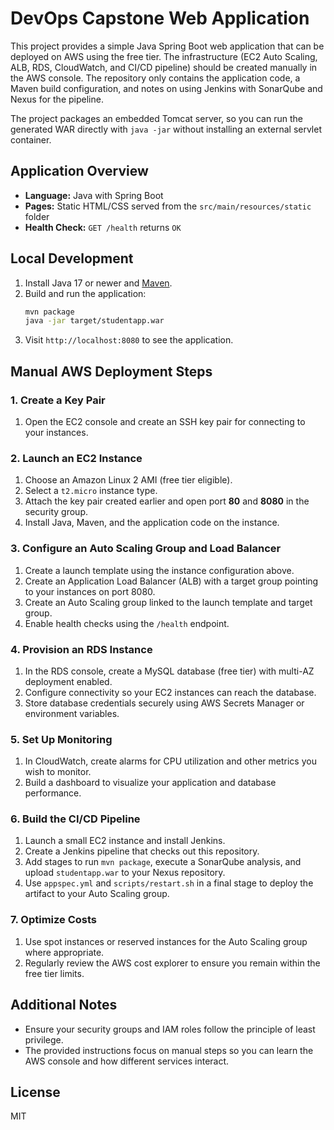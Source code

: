 # DevOps Capstone Web Application

This project provides a simple Java Spring Boot web application that can be deployed on AWS using the free tier. The infrastructure (EC2 Auto Scaling, ALB, RDS, CloudWatch, and CI/CD pipeline) should be created manually in the AWS console. The repository only contains the application code, a Maven build configuration, and notes on using Jenkins with SonarQube and Nexus for the pipeline.

The project packages an embedded Tomcat server, so you can run the generated WAR directly with `java -jar` without installing an external servlet container.

## Application Overview

- **Language:** Java with Spring Boot
- **Pages:** Static HTML/CSS served from the `src/main/resources/static` folder
- **Health Check:** `GET /health` returns `OK`

## Local Development

1. Install Java 17 or newer and [Maven](https://maven.apache.org/).
2. Build and run the application:
   ```bash
   mvn package
   java -jar target/studentapp.war
   ```
3. Visit `http://localhost:8080` to see the application.

## Manual AWS Deployment Steps

### 1. Create a Key Pair
1. Open the EC2 console and create an SSH key pair for connecting to your instances.

### 2. Launch an EC2 Instance
1. Choose an Amazon Linux 2 AMI (free tier eligible).
2. Select a `t2.micro` instance type.
3. Attach the key pair created earlier and open port **80** and **8080** in the security group.
4. Install Java, Maven, and the application code on the instance.

### 3. Configure an Auto Scaling Group and Load Balancer
1. Create a launch template using the instance configuration above.
2. Create an Application Load Balancer (ALB) with a target group pointing to your instances on port 8080.
3. Create an Auto Scaling group linked to the launch template and target group.
4. Enable health checks using the `/health` endpoint.

### 4. Provision an RDS Instance
1. In the RDS console, create a MySQL database (free tier) with multi-AZ deployment enabled.
2. Configure connectivity so your EC2 instances can reach the database.
3. Store database credentials securely using AWS Secrets Manager or environment variables.

### 5. Set Up Monitoring
1. In CloudWatch, create alarms for CPU utilization and other metrics you wish to monitor.
2. Build a dashboard to visualize your application and database performance.

### 6. Build the CI/CD Pipeline
1. Launch a small EC2 instance and install Jenkins.
2. Create a Jenkins pipeline that checks out this repository.
3. Add stages to run `mvn package`, execute a SonarQube analysis, and upload `studentapp.war` to your Nexus repository.
4. Use `appspec.yml` and `scripts/restart.sh` in a final stage to deploy the artifact to your Auto Scaling group.

### 7. Optimize Costs
1. Use spot instances or reserved instances for the Auto Scaling group where appropriate.
2. Regularly review the AWS cost explorer to ensure you remain within the free tier limits.

## Additional Notes

- Ensure your security groups and IAM roles follow the principle of least privilege.
- The provided instructions focus on manual steps so you can learn the AWS console and how different services interact.

## License

MIT
